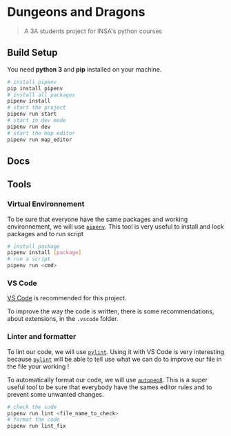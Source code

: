 # Dungeons and Dragons

> A 3A students project for INSA's python courses

## Build Setup

You need **python 3** and **pip** installed on your machine.

```sh
# install pipenv
pip install pipenv
# install all packages
pipenv install
# start the project
pipenv run start
# start in dev mode
pipenv run dev
# start the map editor
pipenv run map_editor
```

## Docs

## Tools

### Virtual Environnement

To be sure that everyone have the same packages and working environnement, we will use [`pipenv`](https://pipenv.pypa.io/en/latest/). This tool is very useful to install and lock packages and to run script

```sh
# install package
pipenv install [package]
# run a script
pipenv run <cmd>
```

### VS Code

[VS Code](https://code.visualstudio.com/) is recommended for this project.

To improve the way the code is written, there is some recommendations, about extensions, in the `.vscode` folder.

### Linter and formatter

To lint our code, we will use [`pylint`](https://pylint.org/). Using it with VS Code is very interesting because [`pylint`](https://pylint.org/) will be able to tell use what we can do to improve our file in the file your working !

To automatically format our code, we will use [`autopep8`](https://pypi.org/project/autopep8/). This is a super useful tool to be sure that everybody have the sames editor rules and to prevent some unwanted changes.

```sh
# check the code
pipenv run lint <file_name_to_check>
# format the code
pipenv run lint_fix
```
